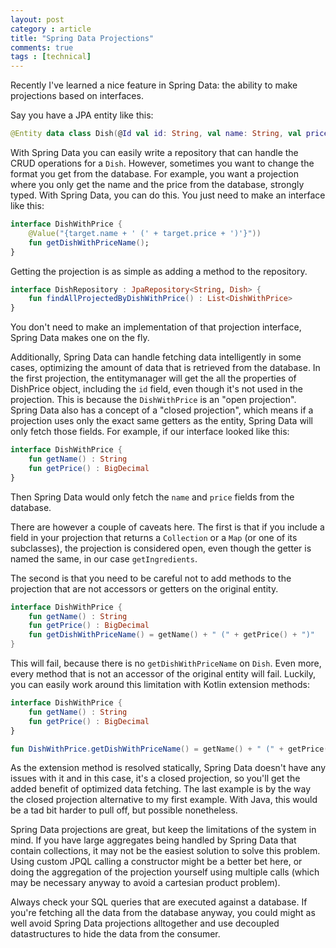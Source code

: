 ```yaml
---
layout: post
category : article
title: "Spring Data Projections"
comments: true
tags : [technical]
---
```


Recently I've learned a nice feature in Spring Data: the ability to make projections based on interfaces.

Say you have a JPA entity like this:

``` kotlin
@Entity data class Dish(@Id val id: String, val name: String, val price: BigDecimal, @OneToMany val ingredients : List<Ingredient>)
```

With Spring Data you can easily write a repository that can handle the CRUD operations for a `Dish`. However, sometimes you want to change
the format you get from the database. For example, you want a projection where you only get the name and the price from the database, strongly typed.
With Spring Data, you can do this. You just need to make an interface like this:

``` kotlin
interface DishWithPrice {
    @Value("{target.name + ' (' + target.price + ')'}"))
    fun getDishWithPriceName();
}    
```

Getting the projection is as simple as adding a method to the repository.

``` kotlin
interface DishRepository : JpaRepository<String, Dish> {
    fun findAllProjectedByDishWithPrice() : List<DishWithPrice>
}    
```

You don't need to make an implementation of that projection interface, Spring Data makes one on the fly. 

Additionally, Spring Data can handle fetching data intelligently in some cases, optimizing the amount of data that is retrieved from the database. In the first projection, the entitymanager will get the all the properties of DishPrice object, including the `id` field, even though it's not used in the projection. This is because the `DishWithPrice` is an "open projection". Spring Data also has a concept of a "closed projection", which means if a projection uses only the exact same getters as the entity, Spring Data will only fetch those fields. For example, if our interface looked like this:

``` kotlin
interface DishWithPrice {
    fun getName() : String
    fun getPrice() : BigDecimal
}    
```

Then Spring Data would only fetch the `name` and `price` fields from the database.

There are however a couple of caveats here. The first is that if you include a field in your projection that returns a `Collection` or a `Map` (or one of its subclasses), the projection is considered open, even though the getter is named the same, in our case `getIngredients`. 

The second is that you need to be careful not to add methods to the projection that are not accessors or getters on the original entity. 

``` kotlin
interface DishWithPrice {
    fun getName() : String
    fun getPrice() : BigDecimal
    fun getDishWithPriceName() = getName() + " (" + getPrice() + ")"
}    
```

This will fail, because there is no `getDishWithPriceName` on `Dish`. Even more, every method that is not an accessor of the original entity will fail. Luckily, you can easily work around this limitation with Kotlin extension methods:

``` kotlin
interface DishWithPrice {
    fun getName() : String
    fun getPrice() : BigDecimal
}    

fun DishWithPrice.getDishWithPriceName() = getName() + " (" + getPrice() + ")"
```

As the extension method is resolved statically, Spring Data doesn't have any issues with it and in this case, it's a closed projection, so you'll get the added benefit of optimized data fetching. The last example is by the way the closed projection alternative to my first example. With Java, this would be a tad bit harder to pull off, but possible nonetheless.

Spring Data projections are great, but keep the limitations of the system in mind. If you have large aggregates being handled by Spring Data that contain collections, it may not be the easiest solution to solve this problem. Using custom JPQL calling a constructor might be a better bet here, or doing the aggregation of the projection yourself using multiple calls (which may be necessary anyway to avoid a cartesian product problem).

Always check your SQL queries that are executed against a database. If you're fetching all the data from the database anyway, you could might as well avoid Spring Data projections alltogether and use decoupled datastructures to hide the data from the consumer.


